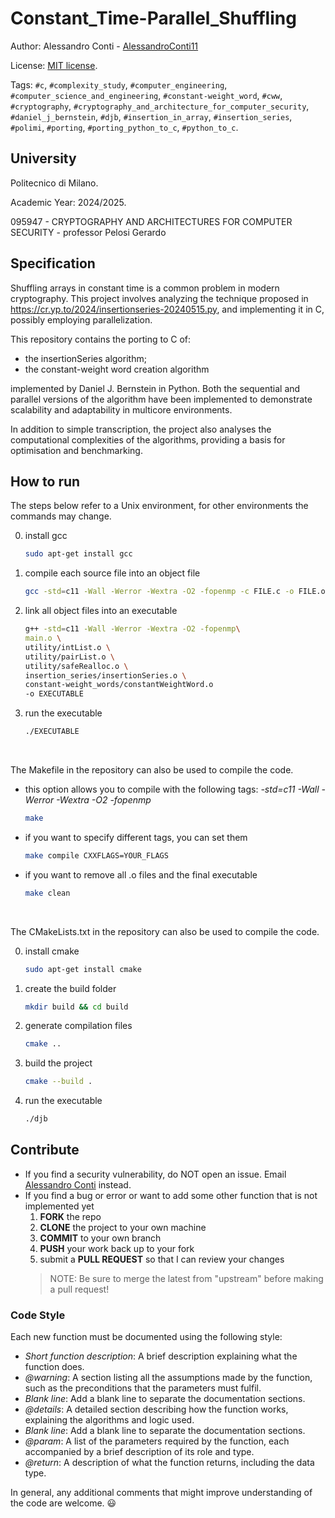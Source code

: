 # Constant_Time-Parallel_Shuffling


Author: Alessandro Conti - [AlessandroConti11](https://github.com/AlessandroConti11)

License: [MIT license](LICENSE).


Tags: `#c`, `#complexity_study`, `#computer_engineering`, `#computer_science_and_engineering`, `#constant-weight_word`, `#cww`, `#cryptography`, `#cryptography_and_architecture_for_computer_security`, `#daniel_j_bernstein`, `#djb`, `#insertion_in_array`, `#insertion_series`, `#polimi`, `#porting`, `#porting_python_to_c`, `#python_to_c`.


## University

Politecnico di Milano.

Academic Year: 2024/2025.

095947 - CRYPTOGRAPHY AND ARCHITECTURES FOR COMPUTER SECURITY - professor Pelosi Gerardo


## Specification

Shuffling arrays in constant time is a common problem in modern cryptography. This project involves analyzing the technique proposed in https://cr.yp.to/2024/insertionseries-20240515.py, and implementing it in C, possibly employing parallelization.

This repository contains the porting to C of:
- the insertionSeries algorithm;
- the constant-weight word creation algorithm

implemented by Daniel J. Bernstein in Python.
Both the sequential and parallel versions of the algorithm have been implemented to demonstrate scalability and adaptability in multicore environments.

In addition to simple transcription, the project also analyses the computational complexities of the algorithms, providing a basis for optimisation and benchmarking.


## How to run

The steps below refer to a Unix environment, for other environments the commands may change.

0. install gcc
    ```bash
    sudo apt-get install gcc 
    ```
1. compile each source file into an object file
    ```bash
    gcc -std=c11 -Wall -Werror -Wextra -O2 -fopenmp -c FILE.c -o FILE.o
    ```
2. link all object files into an executable
    ```bash
    g++ -std=c11 -Wall -Werror -Wextra -O2 -fopenmp\
    main.o \
    utility/intList.o \
    utility/pairList.o \
    utility/safeRealloc.o \
    insertion_series/insertionSeries.o \
    constant-weight_words/constantWeightWord.o
    -o EXECUTABLE
    ```
3. run the executable
    ```bash
    ./EXECUTABLE
    ```

<br>

The Makefile in the repository can also be used to compile the code.
- this option allows you to compile with the following tags: *-std=c11 -Wall -Werror -Wextra -O2 -fopenmp*
    ```bash
    make
    ```
- if you want to specify different tags, you can set them
   ```bash
   make compile CXXFLAGS=YOUR_FLAGS
   ```
- if you want to remove all .o files and the final executable
    ```bash
    make clean
    ```

<br>

The CMakeLists.txt in the repository can also be used to compile the code.

0. install cmake
    ```bash
    sudo apt-get install cmake
    ```
1. create the build folder
    ```bash
    mkdir build && cd build
    ```
2. generate compilation files
    ```bash
    cmake ..
    ```
3. build the project
    ```bash
    cmake --build .
    ```
4. run the executable
    ```bash
    ./djb
    ```

## Contribute

- If you find a security vulnerability, do NOT open an issue. Email [Alessandro Conti](mailto:ale.conti.1101@gmail.com) instead.
- If you find a bug or error or want to add some other function that is not implemented yet
    1. **FORK** the repo
    2. **CLONE** the project to your own machine
    3. **COMMIT** to your own branch
    4. **PUSH** your work back up to your fork
    5. submit a **PULL REQUEST** so that I can review your changes
  > NOTE: Be sure to merge the latest from "upstream" before making a pull request!


### Code Style

Each new function must be documented using the following style:
- *Short function description*: A brief description explaining what the function does.
- *@warning*: A section listing all the assumptions made by the function, such as the preconditions that the parameters must fulfil.
- *Blank line*: Add a blank line to separate the documentation sections.
- *@details*: A detailed section describing how the function works, explaining the algorithms and logic used.
- *Blank line*: Add a blank line to separate the documentation sections.
- *@param*: A list of the parameters required by the function, each accompanied by a brief description of its role and type.
- *@return*: A description of what the function returns, including the data type.

In general, any additional comments that might improve understanding of the code are welcome. 😃
